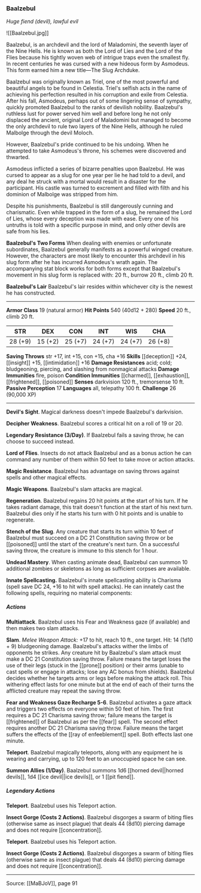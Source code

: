 ### Baalzebul
_Huge fiend (devil), lawful evil_

![[Baalzebul.jpg]]

Baalzebul, is an archdevil and the lord of Maladomini, the seventh layer of the Nine Hells. He is known as both the Lord of Lies and the Lord of the Flies because his tightly woven web of intrigue traps even the smallest fly. In recent centuries he was cursed with a new hideous form by Asmodeus. This form earned him a new title—The Slug Archduke.

Baalzebul was originally known as Triel, one of the most powerful and beautiful angels to be found in Celestia. Triel's selfish acts in the name of achieving his perfection resulted in his corruption and exile from Celestia. After his fall, Asmodeus, perhaps out of some lingering sense of sympathy, quickly promoted Baalzebul to the ranks of devilish nobility. Baalzebul's ruthless lust for power served him well and before long he not only displaced the ancient, original Lord of Maladomini but managed to become the only archdevil to rule two layers of the Nine Hells, although he ruled Malbolge through the devil Moloch.

However, Baalzebul's pride continued to be his undoing. When he attempted to take Asmodeus's throne, his schemes were discovered and thwarted.

Asmodeus inflicted a series of bizarre penalties upon Baalzebul. He was cursed to appear as a slug for one year per lie he had told to a devil, and any deal he struck with a mortal would result in a disaster for the participant. His castle was turned to excrement and filled with filth and his dominion of Malbolge was stripped from him.

Despite his punishments, Baalzebul is still dangerously cunning and charismatic. Even while trapped in the form of a slug, he remained the Lord of Lies, whose every deception was made with ease. Every one of his untruths is told with a specific purpose in mind, and only other devils are safe from his lies.

**Baalzebul's Two Forms** When dealing with enemies or unfortunate subordinates, Baalzebul generally manifests as a powerful winged creature. However, the characters are most likely to encounter this archdevil in his slug form after he has incurred Asmodeus's wrath again. The accompanying stat block works for both forms except that Baalzebul's movement in his slug form is replaced with: 20 ft., burrow 20 ft., climb 20 ft.


**Baalzebul's Lair** Baalzebul's lair resides within whichever city is the newest he has constructed.




---

**Armor Class** 19 (natural armor)
**Hit Points** 540 (40d12 + 280)
**Speed** 20 ft., climb 20 ft.

| STR     | DEX     | CON     | INT     | WIS     | CHA     |
|---------|---------|---------|---------|---------|---------|
| 28 (+9) | 15 (+2) | 25 (+7) | 24 (+7) | 24 (+7) | 26 (+8) |

**Saving Throws** str +17, int +15, con +15, cha +16
**Skills** [[deception]] +24, [[insight]] +15, [[intimidation]] +16
**Damage Resistances** acid; cold; bludgeoning, piercing, and slashing from nonmagical attacks
**Damage Immunities** fire, poison
**Condition Immunities** [[charmed]], [[exhaustion]], [[frightened]], [[poisoned]]
**Senses** darkvision 120 ft., tremorsense 10 ft.
**Passive Perception** 17
**Languages** all, telepathy 100 ft.
**Challenge** 26 (90,000 XP)

---

**Devil's Sight**. Magical darkness doesn't impede Baalzebul's darkvision.

**Decipher Weakness**. Baalzebul scores a critical hit on a roll of 19 or 20.

**Legendary Resistance (3/Day)**. If Baalzebul fails a saving throw, he can choose to succeed instead.

**Lord of Flies**. Insects do not attack Baalzebul and as a bonus action he can command any number of them within 50 feet to take move or action attacks.

**Magic Resistance**. Baalzebul has advantage on saving throws against spells and other magical effects.

**Magic Weapons**. Baalzebul's slam attacks are magical.

**Regeneration**. Baalzebul regains 20 hit points at the start of his turn. If he takes radiant damage, this trait doesn't function at the start of his next turn. Baalzebul dies only if he starts his turn with 0 hit points and is unable to regenerate.

**Stench of the Slug**. Any creature that starts its turn within 10 feet of Baalzebul must succeed on a DC 21 Constitution saving throw or be [[poisoned]] until the start of the creature's next turn. On a successful saving throw, the creature is immune to this stench for 1 hour.

**Undead Mastery**. When casting animate dead, Baalzebul can summon 10 additional zombies or skeletons as long as sufficient corpses are available.

**Innate Spellcasting.** Baalzebul's innate spellcasting ability is Charisma (spell save DC 24, +16 to hit with spell attacks). He can innately cast the following spells, requiring no material components:

##### Actions
**Multiattack**. Baalzebul uses his Fear and Weakness gaze (if available) and then makes two slam attacks.

**Slam**. _Melee Weapon Attack:_ +17 to hit, reach 10 ft., one target. Hit: 14 (1d10 + 9) bludgeoning damage. Baalzebul's attacks wither the limbs of opponents he strikes. Any creature hit by Baalzebul's slam attack must make a DC 21 Constitution saving throw. Failure means the target loses the use of their legs (stuck in the [[prone]] position) or their arms (unable to cast spells or engage in attacks; lose any AC bonus from shields). Baalzebul decides whether he targets arms or legs before making the attack roll. This withering effect lasts for one minute but at the end of each of their turns the afflicted creature may repeat the saving throw.

**Fear and Weakness Gaze Recharge 5-6**. Baalzebul activates a gaze attack and triggers two effects on everyone within 50 feet of him. The first requires a DC 21 Charisma saving throw; failure means the target is [[frightened]] of Baalzebul as per the [[fear]] spell. The second effect requires another DC 21 Charisma saving throw. Failure means the target suffers the effects of the [[ray of enfeeblement]] spell. Both effects last one minute.

**Teleport**. Baalzebul magically teleports, along with any equipment he is wearing and carrying, up to 120 feet to an unoccupied space he can see.

**Summon Allies (1/Day)**. Baalzebul summons 1d6 [[horned devil||horned devils]], 1d4 [[ice devil||ice devils]], or 1 [[pit fiend]].

##### Legendary Actions
**Teleport**. Baalzebul uses his Teleport action.

**Insect Gorge (Costs 2 Actions)**. Baalzebul disgorges a swarm of biting flies (otherwise same as insect plague) that deals 44 (8d10) piercing damage and does not require [[concentration]].

**Teleport**. Baalzebul uses his Teleport action.

**Insect Gorge (Costs 2 Actions)**. Baalzebul disgorges a swarm of biting flies (otherwise same as insect plague) that deals 44 (8d10) piercing damage and does not require [[concentration]].


---

Source: [[MaBJoV]], page 91
